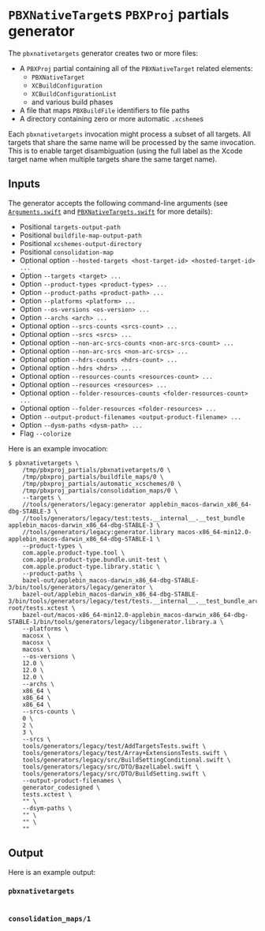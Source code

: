 # `PBXNativeTarget`s `PBXProj` partials generator

The `pbxnativetargets` generator creates two or more files:

- A `PBXProj` partial containing all of the `PBXNativeTarget` related elements:
  - `PBXNativeTarget`
  - `XCBuildConfiguration`
  - `XCBuildConfigurationList`
  - and various build phases
- A file that maps `PBXBuildFile` identifiers to file paths
- A directory containing zero or more automatic `.xcsheme`s

Each `pbxnativetargets` invocation might process a subset of all targets. All
targets that share the same name will be processed by the same invocation. This
is to enable target disambiguation (using the full label as the Xcode target
name when multiple targets share the same target name).

## Inputs

The generator accepts the following command-line arguments (see
[`Arguments.swift`](src/Generator/Arguments.swift) and
[`PBXNativeTargets.swift`](src/PBXNativeTargets.swift) for more details):

- Positional `targets-output-path`
- Positional `buildfile-map-output-path`
- Positional `xcshemes-output-directory`
- Positional `consolidation-map`
- Optional option `--hosted-targets <host-target-id> <hosted-target-id> ...`
- Option `--targets <target> ...`
- Option `--product-types <product-types> ...`
- Option `--product-paths <product-path> ...`
- Option `--platforms <platform> ...`
- Option `--os-versions <os-version> ...`
- Option `--archs <arch> ...`
- Optional option `--srcs-counts <srcs-count> ...`
- Optional option `--srcs <srcs> ...`
- Optional option `--non-arc-srcs-counts <non-arc-srcs-count> ...`
- Optional option `--non-arc-srcs <non-arc-srcs> ...`
- Optional option `--hdrs-counts <hdrs-count> ...`
- Optional option `--hdrs <hdrs> ...`
- Optional option `--resources-counts <resources-count> ...`
- Optional option `--resources <resources> ...`
- Optional option `--folder-resources-counts <folder-resources-count> ...`
- Optional option `--folder-resources <folder-resources> ...`
- Option `--output-product-filenames <output-product-filename> ...`
- Option `--dysm-paths <dysm-path> ...`
- Flag `--colorize`

Here is an example invocation:

```shell
$ pbxnativetargets \
    /tmp/pbxproj_partials/pbxnativetargets/0 \
    /tmp/pbxproj_partials/buildfile_maps/0 \
    /tmp/pbxproj_partials/automatic_xcschemes/0 \
    /tmp/pbxproj_partials/consolidation_maps/0 \
    --targets \
    //tools/generators/legacy:generator applebin_macos-darwin_x86_64-dbg-STABLE-3 \
    //tools/generators/legacy/test:tests.__internal__.__test_bundle applebin_macos-darwin_x86_64-dbg-STABLE-3 \
    //tools/generators/legacy:generator.library macos-x86_64-min12.0-applebin_macos-darwin_x86_64-dbg-STABLE-1 \
    --product-types \
    com.apple.product-type.tool \
    com.apple.product-type.bundle.unit-test \
    com.apple.product-type.library.static \
    --product-paths \
    bazel-out/applebin_macos-darwin_x86_64-dbg-STABLE-3/bin/tools/generators/legacy/generator \
    bazel-out/applebin_macos-darwin_x86_64-dbg-STABLE-3/bin/tools/generators/legacy/test/tests.__internal__.__test_bundle_archive-root/tests.xctest \
    bazel-out/macos-x86_64-min12.0-applebin_macos-darwin_x86_64-dbg-STABLE-1/bin/tools/generators/legacy/libgenerator.library.a \
    --platforms \
    macosx \
    macosx \
    macosx \
    --os-versions \
    12.0 \
    12.0 \
    12.0 \
    --archs \
    x86_64 \
    x86_64 \
    x86_64 \
    --srcs-counts \
    0 \
    2 \
    3 \
    --srcs \
    tools/generators/legacy/test/AddTargetsTests.swift \
    tools/generators/legacy/test/Array+ExtensionsTests.swift \
    tools/generators/legacy/src/BuildSettingConditional.swift \
    tools/generators/legacy/src/DTO/BazelLabel.swift \
    tools/generators/legacy/src/DTO/BuildSetting.swift \
    --output-product-filenames \
    generator_codesigned \
    tests.xctest \
    "" \
    --dsym-paths \
    "" \
    "" \
    ""
```

## Output

Here is an example output:

### `pbxnativetargets`

```

```

### `consolidation_maps/1`

```

```
